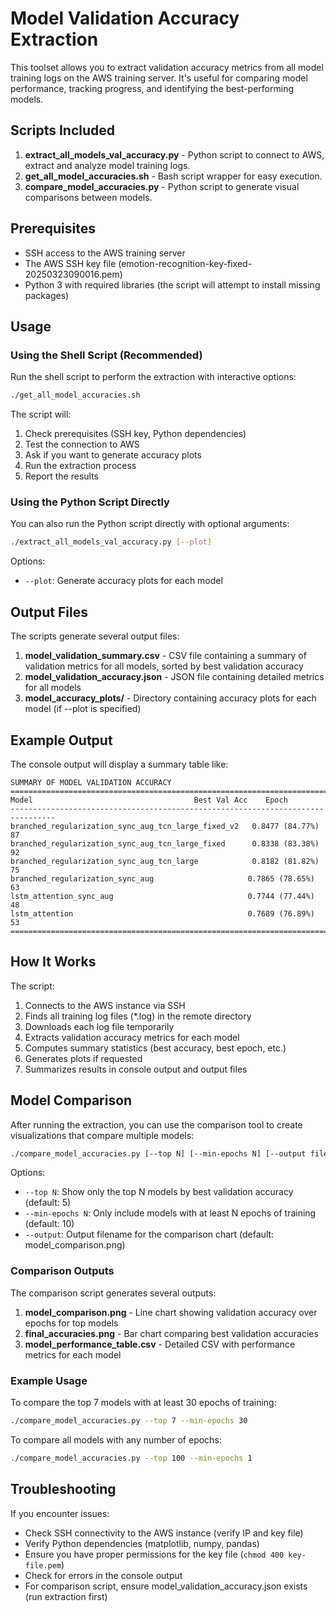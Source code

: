 # Model Validation Accuracy Extraction

This toolset allows you to extract validation accuracy metrics from all model training logs on the AWS training server. It's useful for comparing model performance, tracking progress, and identifying the best-performing models.

## Scripts Included

1. **extract_all_models_val_accuracy.py** - Python script to connect to AWS, extract and analyze model training logs.
2. **get_all_model_accuracies.sh** - Bash script wrapper for easy execution.
3. **compare_model_accuracies.py** - Python script to generate visual comparisons between models.

## Prerequisites

- SSH access to the AWS training server
- The AWS SSH key file (emotion-recognition-key-fixed-20250323090016.pem)
- Python 3 with required libraries (the script will attempt to install missing packages)

## Usage

### Using the Shell Script (Recommended)

Run the shell script to perform the extraction with interactive options:

```bash
./get_all_model_accuracies.sh
```

The script will:
1. Check prerequisites (SSH key, Python dependencies)
2. Test the connection to AWS
3. Ask if you want to generate accuracy plots
4. Run the extraction process
5. Report the results

### Using the Python Script Directly

You can also run the Python script directly with optional arguments:

```bash
./extract_all_models_val_accuracy.py [--plot]
```

Options:
- `--plot`: Generate accuracy plots for each model

## Output Files

The scripts generate several output files:

1. **model_validation_summary.csv** - CSV file containing a summary of validation metrics for all models, sorted by best validation accuracy
2. **model_validation_accuracy.json** - JSON file containing detailed metrics for all models
3. **model_accuracy_plots/** - Directory containing accuracy plots for each model (if --plot is specified)

## Example Output

The console output will display a summary table like:

```
SUMMARY OF MODEL VALIDATION ACCURACY
================================================================================
Model                                    Best Val Acc    Epoch     
--------------------------------------------------------------------------------
branched_regularization_sync_aug_tcn_large_fixed_v2   0.8477 (84.77%)  87       
branched_regularization_sync_aug_tcn_large_fixed      0.8338 (83.38%)  92       
branched_regularization_sync_aug_tcn_large            0.8182 (81.82%)  75       
branched_regularization_sync_aug                     0.7865 (78.65%)  63       
lstm_attention_sync_aug                              0.7744 (77.44%)  48       
lstm_attention                                       0.7689 (76.89%)  53       
================================================================================
```

## How It Works

The script:
1. Connects to the AWS instance via SSH
2. Finds all training log files (*.log) in the remote directory
3. Downloads each log file temporarily
4. Extracts validation accuracy metrics for each model
5. Computes summary statistics (best accuracy, best epoch, etc.)
6. Generates plots if requested
7. Summarizes results in console output and output files

## Model Comparison

After running the extraction, you can use the comparison tool to create visualizations that compare multiple models:

```bash
./compare_model_accuracies.py [--top N] [--min-epochs N] [--output filename.png]
```

Options:
- `--top N`: Show only the top N models by best validation accuracy (default: 5)
- `--min-epochs N`: Only include models with at least N epochs of training (default: 10)
- `--output`: Output filename for the comparison chart (default: model_comparison.png)

### Comparison Outputs

The comparison script generates several outputs:

1. **model_comparison.png** - Line chart showing validation accuracy over epochs for top models
2. **final_accuracies.png** - Bar chart comparing best validation accuracies
3. **model_performance_table.csv** - Detailed CSV with performance metrics for each model

### Example Usage

To compare the top 7 models with at least 30 epochs of training:

```bash
./compare_model_accuracies.py --top 7 --min-epochs 30
```

To compare all models with any number of epochs:

```bash
./compare_model_accuracies.py --top 100 --min-epochs 1
```

## Troubleshooting

If you encounter issues:

- Check SSH connectivity to the AWS instance (verify IP and key file)
- Verify Python dependencies (matplotlib, numpy, pandas)
- Ensure you have proper permissions for the key file (`chmod 400 key-file.pem`)
- Check for errors in the console output
- For comparison script, ensure model_validation_accuracy.json exists (run extraction first)

